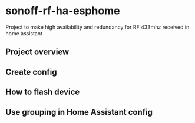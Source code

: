 # sonoff-rf-ha-esphome
Project to make high availability and redundancy for RF 433mhz received in home assistant

## Project overview 

## Create config

## How to flash device

## Use grouping in Home Assistant config
